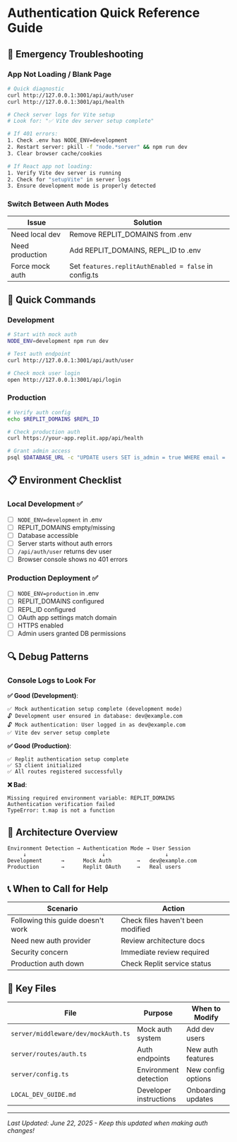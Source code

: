 # Authentication Quick Reference Guide

## 🚨 Emergency Troubleshooting

### App Not Loading / Blank Page
```bash
# Quick diagnostic
curl http://127.0.0.1:3001/api/auth/user
curl http://127.0.0.1:3001/api/health

# Check server logs for Vite setup
# Look for: "✅ Vite dev server setup complete"

# If 401 errors:
1. Check .env has NODE_ENV=development
2. Restart server: pkill -f "node.*server" && npm run dev
3. Clear browser cache/cookies

# If React app not loading:
1. Verify Vite dev server is running
2. Check for "setupVite" in server logs
3. Ensure development mode is properly detected
```

### Switch Between Auth Modes

| Issue | Solution |
|-------|----------|
| Need local dev | Remove REPLIT_DOMAINS from .env |
| Need production | Add REPLIT_DOMAINS, REPL_ID to .env |
| Force mock auth | Set `features.replitAuthEnabled = false` in config.ts |

## 🔧 Quick Commands

### Development
```bash
# Start with mock auth
NODE_ENV=development npm run dev

# Test auth endpoint
curl http://127.0.0.1:3001/api/auth/user

# Check mock user login
open http://127.0.0.1:3001/api/login
```

### Production
```bash
# Verify auth config
echo $REPLIT_DOMAINS $REPL_ID

# Check production auth
curl https://your-app.replit.app/api/health

# Grant admin access
psql $DATABASE_URL -c "UPDATE users SET is_admin = true WHERE email = 'admin@email.com';"
```

## 📋 Environment Checklist

### Local Development ✅
- [ ] `NODE_ENV=development` in .env
- [ ] REPLIT_DOMAINS empty/missing
- [ ] Database accessible
- [ ] Server starts without auth errors
- [ ] `/api/auth/user` returns dev user
- [ ] Browser console shows no 401 errors

### Production Deployment ✅
- [ ] `NODE_ENV=production` in .env
- [ ] REPLIT_DOMAINS configured
- [ ] REPL_ID configured
- [ ] OAuth app settings match domain
- [ ] HTTPS enabled
- [ ] Admin users granted DB permissions

## 🔍 Debug Patterns

### Console Logs to Look For

**✅ Good (Development)**:
```
✅ Mock authentication setup complete (development mode)
🔓 Development user ensured in database: dev@example.com
🔓 Mock authentication: User logged in as dev@example.com
✅ Vite dev server setup complete
```

**✅ Good (Production)**:
```
✅ Replit authentication setup complete
✅ S3 client initialized
✅ All routes registered successfully
```

**❌ Bad**:
```
Missing required environment variable: REPLIT_DOMAINS
Authentication verification failed
TypeError: t.map is not a function
```

## 🚀 Architecture Overview

```
Environment Detection → Authentication Mode → User Session
     ↓                        ↓                   ↓
Development      →      Mock Auth        →   dev@example.com
Production       →      Replit OAuth     →   Real users
```

## 📞 When to Call for Help

| Scenario | Action |
|----------|--------|
| Following this guide doesn't work | Check files haven't been modified |
| Need new auth provider | Review architecture docs |
| Security concern | Immediate review required |
| Production auth down | Check Replit service status |

## 📁 Key Files

| File | Purpose | When to Modify |
|------|---------|----------------|
| `server/middleware/dev/mockAuth.ts` | Mock auth system | Add dev users |
| `server/routes/auth.ts` | Auth endpoints | New auth features |
| `server/config.ts` | Environment detection | New config options |
| `LOCAL_DEV_GUIDE.md` | Developer instructions | Onboarding updates |

---
*Last Updated: June 22, 2025 - Keep this updated when making auth changes!*
